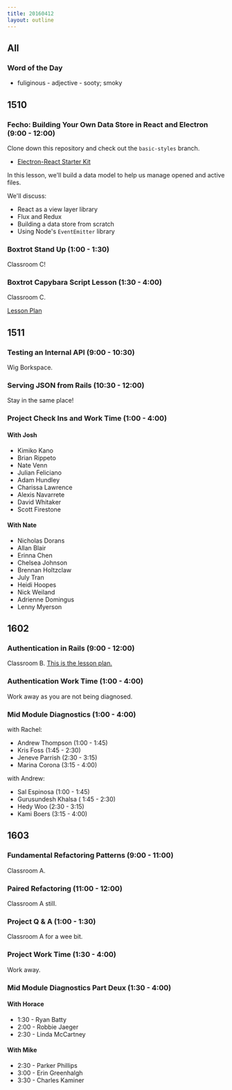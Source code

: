 ```yaml
---
title: 20160412
layout: outline
---
```


## All

### Word of the Day
* fuliginous - adjective - sooty; smoky


## 1510

### Fecho: Building Your Own Data Store in React and Electron (9:00 - 12:00)

Clone down this repository and check out the `basic-styles` branch.

- [Electron-React Starter Kit](https://github.com/turingschool-examples/electron-react-starter-kit/tree/basic-styles)

In this lesson, we'll build a data model to help us manage opened and active files.

We'll discuss:

- React as a view layer library
- Flux and Redux
- Building a data store from scratch
- Using Node's `EventEmitter` library

### Boxtrot Stand Up (1:00 - 1:30)

Classroom C!

### Boxtrot Capybara Script Lesson (1:30 - 4:00)

Classroom C.

[Lesson Plan](https://github.com/turingschool/lesson_plans/blob/master/ruby_04-apis_and_scalability/load_testing_and_production_performance_monitoring.markdown)

## 1511

### Testing an Internal API (9:00 - 10:30)

Wig Borkspace.

### Serving JSON from Rails (10:30 - 12:00)

Stay in the same place!

### Project Check Ins and Work Time (1:00 - 4:00)

#### With Josh

- Kimiko Kano
- Brian Rippeto
- Nate Venn
- Julian Feliciano
- Adam Hundley
- Charissa Lawrence
- Alexis Navarrete
- David Whitaker
- Scott Firestone

#### With Nate

- Nicholas Dorans
- Allan Blair
- Erinna Chen
- Chelsea Johnson
- Brennan Holtzclaw
- July Tran
- Heidi Hoopes
- Nick Weiland
- Adrienne Domingus
- Lenny Myerson


## 1602

### Authentication in Rails (9:00 - 12:00)

Classroom B. [This is the lesson plan.](https://github.com/turingschool/lesson_plans/blob/master/ruby_02-web_applications_with_ruby/authentication.markdown)

### Authentication Work Time (1:00 - 4:00)

Work away as you are not being diagnosed.

### Mid Module Diagnostics (1:00 - 4:00)

with Rachel:

* Andrew Thompson (1:00 - 1:45)
* Kris Foss (1:45 - 2:30)
* Jeneve Parrish (2:30 - 3:15)
* Marina Corona (3:15 - 4:00)

with Andrew:

* Sal Espinosa (1:00 - 1:45)
* Gurusundesh Khalsa ( 1:45 - 2:30)
* Hedy Woo (2:30 - 3:15)
* Kami Boers (3:15 - 4:00)

## 1603

### Fundamental Refactoring Patterns (9:00 - 11:00)

Classroom A.

### Paired Refactoring (11:00 - 12:00)

Classroom A still.

### Project Q & A (1:00 - 1:30)

Classroom A for a wee bit.

### Project Work Time (1:30 - 4:00)

Work away.

### Mid Module Diagnostics Part Deux (1:30 - 4:00)

#### With Horace
* 1:30 - Ryan Batty
* 2:00 - Robbie Jaeger
* 2:30 - Linda McCartney

#### With Mike
* 2:30 - Parker Phillips
* 3:00 - Erin Greenhalgh
* 3:30 - Charles Kaminer
